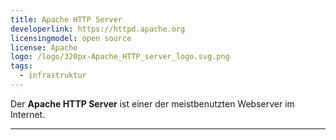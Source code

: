 ```yaml
---
title: Apache HTTP Server
developerlink: https://httpd.apache.org
licensingmodel: open source
license: Apache
logo: /logo/320px-Apache_HTTP_server_logo.svg.png
tags:
  - infrastruktur
---
```


Der **Apache HTTP Server** ist einer der meistbenutzten Webserver im Internet.

---

